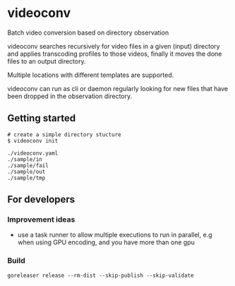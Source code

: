 # videoconv

Batch video conversion based on directory observation

videoconv searches recursively for video files in a given (input) directory and applies transcoding 
profiles to those videos, finally it moves the done files to an output directory.

Multiple locations with different templates are supported.

videoconv can run as cli or daemon regularly looking for new files that have been dropped in the observation directory.


## Getting started

    # create a simple directory stucture
    $ videoconv init

    ./videoconv.yaml
    ./sample/in
    ./sample/fail
    ./sample/out
    ./sample/tmp
    
## For developers

### Improvement ideas

* use a task runner to allow multiple executions to run in parallel, 
e.g when using GPU encoding, and you have more than one gpu

### Build

    goreleaser release --rm-dist --skip-publish --skip-validate
